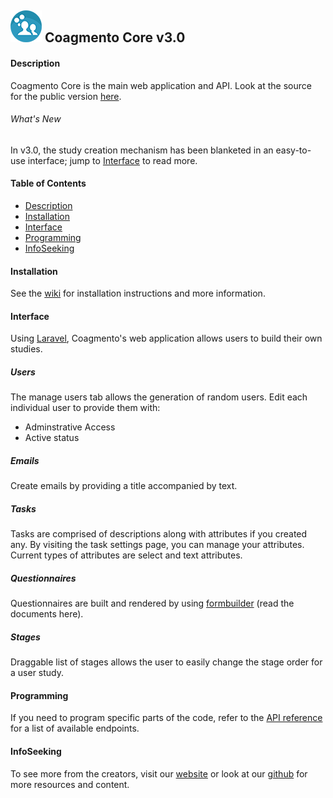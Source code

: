 ## ![Coagmento Logo](https://raw.githubusercontent.com/InfoSeeking/Coagmento/master/core/public/images/logo-small.png) Coagmento Core v3.0 ##


#### Description ####
Coagmento Core is the main web application and API. Look at the source for the public version [here](https://coagmento.org).

###### What's New
In v3.0, the study creation mechanism has been blanketed in an easy-to-use interface; jump to [Interface](#Interface) to read more. 

#### Table of Contents 
* [Description](#Description)
* [Installation](#Installation)
* [Interface](#Interface)
* [Programming](#Programming)
* [InfoSeeking](#InfoSeeking)

#### Installation
See the [wiki](https://github.com/InfoSeeking/Coagmento/wiki/Coagmento-Core-Installation) for installation instructions and more information.

#### Interface
Using [Laravel](https://laravel.com), Coagmento's web application allows users to build their own studies.

##### Users
The manage users tab allows the generation of random users. Edit each individual user to provide them with:
* Adminstrative Access
* Active status

##### Emails
Create emails by providing a title accompanied by text.

##### Tasks
Tasks are comprised of descriptions along with attributes if you created any.  By visiting the task settings page, you can manage your attributes. Current types of attributes are select and text attributes.

##### Questionnaires
Questionnaires are built and rendered by using [formbuilder](https://formbuilder.readthedocs.io/en/latest/) (read the documents here).
 
##### Stages
Draggable list of stages allows the user to easily change the stage order for a user study.

#### Programming
If you need to program specific parts of the code, refer to the [API reference](http://new.coagmento.org/apidoc/) for a list of available endpoints.

#### InfoSeeking
To see more from the creators, visit our [website](http://www.infoseeking.org/) or look at our [github](https://github.com/InfoSeeking) for more resources and content.
